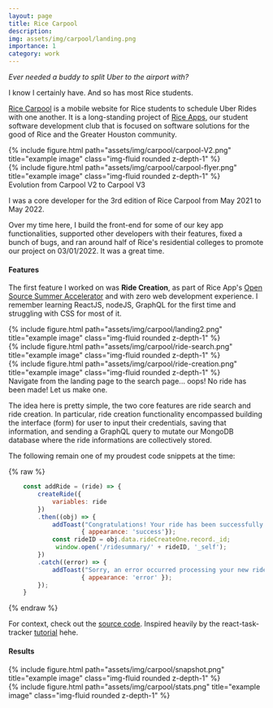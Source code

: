 ```yaml
---
layout: page
title: Rice Carpool
description: 
img: assets/img/carpool/landing.png
importance: 1
category: work
---
```


*Ever needed a buddy to split Uber to the airport with?*

I know I certainly have. And so has most Rice students. 

[Rice Carpool](https://carpool.riceapps.org) is a mobile website for Rice students to schedule Uber Rides with one another. It is a long-standing project of [Rice Apps](https://riceapps.org), our student software development club that is focused on software solutions for the good of Rice and the Greater Houston community.

<div class="row justify-content-sm-center">
    <div class="col-sm-6 mt-3 mt-md-0">
        {% include figure.html path="assets/img/carpool/carpool-V2.png" title="example image" class="img-fluid rounded z-depth-1" %}
    </div>
    <div class="col-sm-5 mt-3 mt-md-0">
        {% include figure.html path="assets/img/carpool/carpool-flyer.png" title="example image" class="img-fluid rounded z-depth-1" %}
    </div>
</div>
<div class="caption">
    Evolution from Carpool V2 to Carpool V3
</div>

I was a core developer for the 3rd edition of Rice Carpool from May 2021 to May 2022.

Over my time here, I build the front-end for some of our key app functionalities, supported other developers with their features, fixed a bunch of bugs, and ran around half of Rice's residential colleges to promote our project on 03/01/2022. It was a great time. 

#### **Features**

The first feature I worked on was **Ride Creation**, as part of Rice App's [Open Source Summer Accelerator](https://medium.com/@thewillmundy/expanding-opportunities-at-riceapps-b5873fd12a6) and with zero web development experience. I remember learning ReactJS, nodeJS, GraphQL for the first time and struggling with CSS for most of it. 

<div class="row">
    <div class="col-sm mt-3 mt-md-0">
        {% include figure.html path="assets/img/carpool/landing2.png" title="example image" class="img-fluid rounded z-depth-1" %}
    </div>
    <div class="col-sm mt-3 mt-md-0">
        {% include figure.html path="assets/img/carpool/ride-search.png" title="example image" class="img-fluid rounded z-depth-1" %}
    </div>
    <div class="col-sm mt-3 mt-md-0">
        {% include figure.html path="assets/img/carpool/ride-creation.png" title="example image" class="img-fluid rounded z-depth-1" %}
    </div>
</div>
<div class="caption">
    Navigate from the landing page to the search page... oops! No ride has been made! Let us make one.
</div>

The idea here is pretty simple, the two core features are ride search and ride creation. In particular, ride creation functionality encompassed building the interface (form) for user to input their credentials, saving that information, and sending a GraphQL query to mutate our MongoDB database where the ride informations are collectively stored. 

The following remain one of my proudest code snippets at the time: 

{% raw %}
```javascript
    const addRide = (ride) => {
        createRide({
            variables: ride
        })
        .then((obj) => {
            addToast("Congratulations! Your ride has been successfully created.", 
                    { appearance: 'success'});
            const rideID = obj.data.rideCreateOne.record._id;
             window.open('/ridesummary/' + rideID, '_self');
        })
        .catch((error) => {
            addToast("Sorry, an error occurred processing your new ride. Please try again later.", 
                    { appearance: 'error' });
        });
    }
```
{% endraw %}

For context, check out the [source code](https://github.com/rice-apps/Carpool-V3/tree/master/client/src/Pages/CreateRide). Inspired heavily by the react-task-tracker [tutorial](https://www.youtube.com/watch?v=w7ejDZ8SWv8) hehe. 

#### **Results**

<div class="row">
    <div class="col-sm mt-3 mt-md-0">
        {% include figure.html path="assets/img/carpool/snapshot.png" title="example image" class="img-fluid rounded z-depth-1" %}
    </div>
</div>

<div class="row">
    <div class="col-sm mt-3 mt-md-0">
        {% include figure.html path="assets/img/carpool/stats.png" title="example image" class="img-fluid rounded z-depth-1" %}
    </div>
</div>
